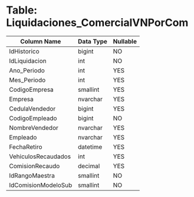 # Table: Liquidaciones_ComercialVNPorCom

| Column Name | Data Type | Nullable |
|-------------|-----------|----------|
| IdHistorico | bigint | NO |
| IdLiquidacion | int | NO |
| Ano_Periodo | int | YES |
| Mes_Periodo | int | YES |
| CodigoEmpresa | smallint | YES |
| Empresa | nvarchar | YES |
| CedulaVendedor | bigint | YES |
| CodigoEmpleado | bigint | NO |
| NombreVendedor | nvarchar | YES |
| Empleado | nvarchar | YES |
| FechaRetiro | datetime | YES |
| VehiculosRecaudados | int | YES |
| ComisionRecaudo | decimal | YES |
| IdRangoMaestra | smallint | NO |
| IdComisionModeloSub | smallint | NO |
